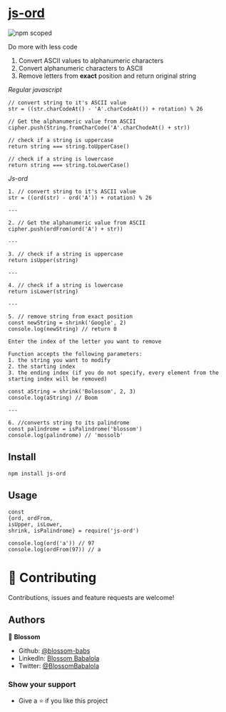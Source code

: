 # [js-ord](https://www.npmjs.com/package/js-ord)

![npm scoped](https://img.shields.io/npm/v/@blossombabs/ord)

Do more with less code

1. Convert ASCII values to alphanumeric characters
2. Convert alphanumeric characters to ASCII
3. Remove letters from **exact** position and return original string

_Regular javascript_

```
// convert string to it's ASCII value
str = ((str.charCodeAt() - 'A'.charCodeAt()) + rotation) % 26

// Get the alphanumeric value from ASCII
cipher.push(String.fromCharCode('A'.charChodeAt() + str))

// check if a string is uppercase
return string === string.toUpperCase()

// check if a string is lowercase
return string === string.toLowerCase()
```

_Js-ord_

```
1. // convert string to it's ASCII value
str = ((ord(str) - ord('A')) + rotation) % 26

---

2. // Get the alphanumeric value from ASCII
cipher.push(ordFrom(ord('A') + str))

---

3. // check if a string is uppercase
return isUpper(string)

---

4. // check if a string is lowercase
return isLower(string)

---

5. // remove string from exact position
const newString = shrink('Google', 2)
console.log(newString) // return 0

Enter the index of the letter you want to remove

Function accepts the following parameters:
1. the string you want to modify
2. the starting index
3. the ending index (if you do not specify, every element from the starting index will be removed)

const aString = shrink('Bolossom', 2, 3)
console.log(aString) // Boom

---

6. //converts string to its palindrome
const palindrome = isPalindrome('blossom')
console.log(palindrome) // 'mossolb'
```

## Install

```
npm install js-ord
```

## Usage

```
const 
{ord, ordFrom, 
isUpper, isLower, 
shrink, isPalindrome} = require('js-ord')

console.log(ord('a')) // 97
console.log(ordFrom(97)) // a
```

# 🤝 Contributing

Contributions, issues and feature requests are welcome!

## Authors

🌸 **Blossom**

- Github: [@blossom-babs](https://github.com/blossom-babs/)
- LinkedIn: [Blossom Babalola](https://www.linkedin.com/in/blossom-babalola/)
- Twitter: [@BlossomBabalola](https://twitter.com/BlossomBabalola)

### Show your support

- Give a ⭐ if you like this project
